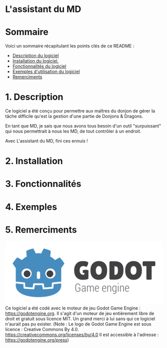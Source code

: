 # L'assistant du MD
# Sommaire
Voici un sommaire récapitulant les points clés de ce README :
- <a href="#description">Description du logiciel</a>
- <a href="#installation">Installation du logiciel.</a>
- <a href="#fonctions">Fonctionnalités du logiciel</a>
- <a href="#exemples">Exemples d'utilisation du logiciel</a>
- <a href="#credits">Remerciments</a>
# 1. Description
<a name="description"/>
Ce logiciel a été conçu pour permettre aux maîtres du donjon de gérer la tâche difficile qu'est la gestion d'une partie de Donjons &amp; Dragons.

En tant que MD, je sais que nous avons tous besoin d'un outil "surpuissant" qui nous permettrait à nous les MD, de tout contrôler à un endroit.

Avec L'assistant du MD, fini ces ennuis !

# 2. Installation
<a name="installation"/>

# 3. Fonctionnalités
<a name="fonctions"/>

# 4. Exemples
<a name="exemples"/>

# 5. Remerciments
<a name="credits"/>
<img src="docs/readme/logo_godot.png"/>
Ce logiciel a été codé avec le moteur de jeu Godot Game Engine : <a href="https://godotengine.org/">https://godotengine.org</a>.
Il s'agit d'un moteur de jeu entièrement libre de droit et gratuit sous licence MIT.
Un grand merci à lui sans qui ce logiciel n'aurait pas pu exister.
(Note : Le logo de Godot Game Engine est sous licence : Creative Commons By 4.0. <a href="https://creativecommons.org/licenses/by/4.0">https://creativecommons.org/licenses/by/4.0</a>
Il est accessible à l'adresse : <a href="https://godotengine.org/press/">https://godotengine.org/press</a>)
